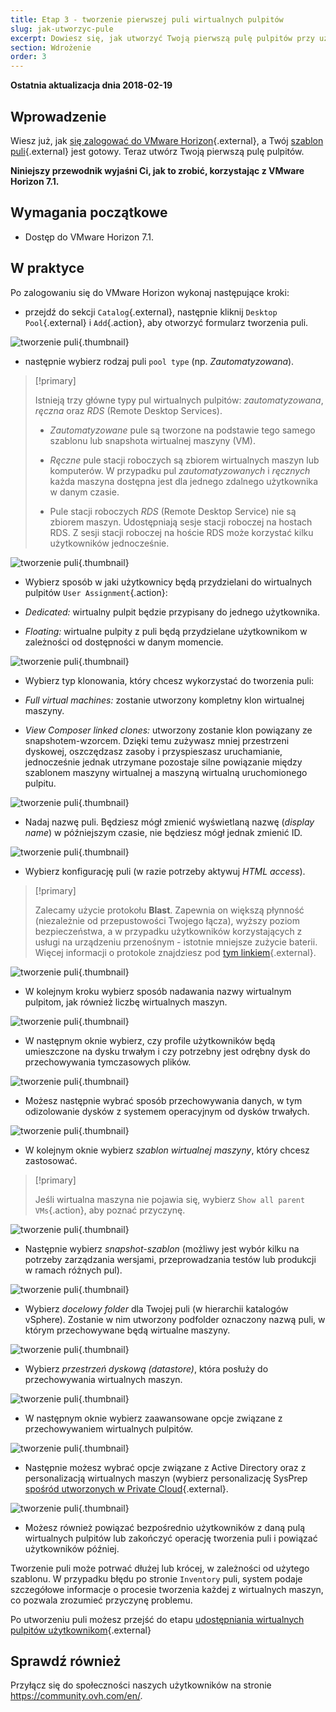```yaml
---
title: Etap 3 - tworzenie pierwszej puli wirtualnych pulpitów
slug: jak-utworzyc-pule
excerpt: Dowiesz się, jak utworzyć Twoją pierwszą pulę pulpitów przy użyciu VMware Horizon 7.1
section: Wdrożenie
order: 3
---
```


**Ostatnia aktualizacja dnia 2018-02-19**

## Wprowadzenie

Wiesz już, jak [się zalogować do VMware Horizon](https://docs.ovh.com/pl/cloud-desktop-infrastructure/platforma-horizon-7/){.external}, a Twój [szablon puli](https://docs.ovh.com/pl/cloud-desktop-infrastructure/tworzenie-szablonu-puli/){.external} jest gotowy. Teraz utwórz Twoją pierwszą pulę pulpitów.

**Niniejszy przewodnik wyjaśni Ci, jak to zrobić, korzystając z VMware Horizon 7.1.**


## Wymagania początkowe

- Dostęp do VMware Horizon 7.1.


## W praktyce

Po zalogowaniu się do VMware Horizon wykonaj następujące kroki:

- przejdź do sekcji `Catalog`{.external}, następnie kliknij `Desktop Pool`{.external} i `Add`{.action}, aby otworzyć formularz tworzenia puli.

![tworzenie puli](images/1200.png){.thumbnail}

- następnie wybierz rodzaj puli `pool type` (np. *Zautomatyzowana*).


> [!primary]
>
> Istnieją trzy główne typy pul wirtualnych pulpitów: *zautomatyzowana*, *ręczna* oraz *RDS* (Remote Desktop Services).
>
> - *Zautomatyzowane* pule są tworzone na podstawie tego samego szablonu lub snapshota wirtualnej maszyny (VM).
>
> - *Ręczne* pule stacji roboczych są zbiorem wirtualnych maszyn lub komputerów. W przypadku pul *zautomatyzowanych* i *ręcznych* każda maszyna dostępna jest dla jednego zdalnego użytkownika w danym czasie.
>
> - Pule stacji roboczych *RDS* (Remote Desktop Service) nie są zbiorem maszyn. Udostępniają sesje stacji roboczej na hostach RDS. Z sesji stacji roboczej na hoście RDS może korzystać kilku użytkowników jednocześnie.
>


![tworzenie puli](images/1201.png){.thumbnail}

- Wybierz sposób w jaki użytkownicy będą przydzielani do wirtualnych pulpitów `User Assignment`{.action}:

 - *Dedicated:* wirtualny pulpit będzie przypisany do jednego użytkownika.
 - *Floating:* wirtualne pulpity z puli będą przydzielane użytkownikom w zależności od dostępności w danym momencie.

![tworzenie puli](images/1202.png){.thumbnail}

- Wybierz typ klonowania, który chcesz wykorzystać do tworzenia puli:

 - *Full virtual machines:* zostanie utworzony kompletny klon wirtualnej maszyny.
 - *View Composer linked clones:* utworzony zostanie klon powiązany ze snapshotem-wzorcem. Dzięki temu zużywasz mniej przestrzeni dyskowej, oszczędzasz zasoby i przyspieszasz uruchamianie, jednocześnie jednak utrzymane pozostaje silne powiązanie między szablonem maszyny wirtualnej a maszyną wirtualną uruchomionego pulpitu.

![tworzenie puli](images/1203.png){.thumbnail}

- Nadaj nazwę puli. Będziesz mógł zmienić wyświetlaną nazwę (*display name*) w późniejszym czasie, nie będziesz mógł jednak zmienić ID.

![tworzenie puli](images/1204.png){.thumbnail}

- Wybierz konfigurację puli (w razie potrzeby aktywuj *HTML access*).


> [!primary]
>
> Zalecamy użycie protokołu **Blast**. Zapewnia on większą płynność (niezależnie od przepustowości Twojego łącza), wyższy poziom bezpieczeństwa, a w przypadku użytkowników korzystających z usługi na urządzeniu przenośnym - istotnie mniejsze zużycie baterii. Więcej informacji o protokole znajdziesz pod [tym linkiem](https://docs.vmware.com/fr/VMware-Horizon-7/7.2/com.vmware.horizon-view.installation.doc/GUID-F64BAD49-78A0-44FE-97EA-76A56FD022D6.html){.external}.
>

![tworzenie puli](images/1205.png){.thumbnail}

- W kolejnym kroku wybierz sposób nadawania nazwy wirtualnym pulpitom, jak również liczbę wirtualnych maszyn.

![tworzenie puli](images/1206.png){.thumbnail}

- W następnym oknie wybierz, czy profile użytkowników będą umieszczone na dysku trwałym i czy potrzebny jest odrębny dysk do przechowywania tymczasowych plików.

![tworzenie puli](images/1207.png){.thumbnail}

- Możesz następnie wybrać sposób przechowywania danych, w tym odizolowanie dysków z systemem operacyjnym od dysków trwałych.

![tworzenie puli](images/1208.png){.thumbnail}

- W kolejnym oknie wybierz *szablon wirtualnej maszyny*, który chcesz zastosować.

> [!primary]
>
> Jeśli wirtualna maszyna nie pojawia się, wybierz `Show all parent VMs`{.action}, aby poznać przyczynę.
>

![tworzenie puli](images/1209.png){.thumbnail}

- Następnie wybierz *snapshot-szablon* (możliwy jest wybór kilku na potrzeby zarządzania wersjami, przeprowadzania testów lub produkcji w ramach różnych pul).

![tworzenie puli](images/1210.png){.thumbnail}

- Wybierz *docelowy folder* dla Twojej puli (w hierarchii katalogów vSphere). Zostanie w nim utworzony podfolder oznaczony nazwą puli, w którym przechowywane będą wirtualne maszyny.

![tworzenie puli](images/1211.png){.thumbnail}

- Wybierz *przestrzeń dyskową (datastore)*, która posłuży do przechowywania wirtualnych maszyn.

![tworzenie puli](images/1212.png){.thumbnail}

- W następnym oknie wybierz zaawansowane opcje związane z przechowywaniem wirtualnych pulpitów.

![tworzenie puli](images/1213.png){.thumbnail}

- Następnie możesz wybrać opcje związane z Active Directory oraz z personalizacją wirtualnych maszyn (wybierz personalizację SysPrep [spośród utworzonych w Private Cloud](https://docs.ovh.com/fr/cloud-desktop-infrastructure/create-sysprep/){.external}.

![tworzenie puli](images/1214.png){.thumbnail}

- Możesz również powiązać bezpośrednio użytkowników z daną pulą wirtualnych pulpitów lub zakończyć operację tworzenia puli i powiązać użytkowników później.

Tworzenie puli może potrwać dłużej lub krócej, w zależności od użytego szablonu. W przypadku błędu po stronie `Inventory` puli, system podaje szczegółowe informacje o procesie tworzenia każdej z wirtualnych maszyn, co pozwala zrozumieć przyczynę problemu.

Po utworzeniu puli możesz przejść do etapu [udostępniania wirtualnych pulpitów użytkownikom](https://docs.ovh.com/pl/cloud-desktop-infrastructure/udostepnianie-pulpitu/){.external}


## Sprawdź również

Przyłącz się do społeczności naszych użytkowników na stronie <https://community.ovh.com/en/>.